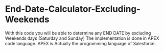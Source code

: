 # End-Date-Calculator-Excluding-Weekends

With this code you will be able to determine any END DATE by excluding Weekends days (Saturday and Sunday)
The implementation is done in APEX code language. APEX is Actually the programming language of Salesforce.
